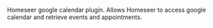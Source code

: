 Homeseer google calendar plugin. Allows Homeseer to access google calendar and retrieve events and appointments.